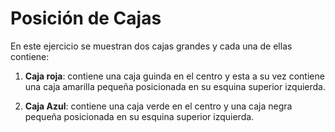 # Posición de Cajas

En este ejercicio se muestran dos cajas grandes y cada una de ellas contiene:
1. **Caja roja**: contiene una caja guinda en el centro y esta a su vez contiene una caja amarilla pequeña  posicionada en su esquina superior izquierda.

2. **Caja Azul**: contiene una caja verde en el centro y una caja negra pequeña posicionada en su esquina superior izquierda. 
